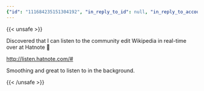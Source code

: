 ```yaml
---
{"id": "111684235151304192", "in_reply_to_id": null, "in_reply_to_account_id": null, "sensitive": false, "spoiler_text": "", "visibility": "public", "language": "en", "replies_count": 1, "reblogs_count": 2, "favourites_count": 3, "edited_at": null, "reblog": null, "application": null, "account": {"id": "108219415927856966", "username": "brozek", "acct": "brozek", "display_name": "Brandon Rozek", "url": "https://fosstodon.org/@brozek", "uri": "https://fosstodon.org/users/brozek", "avatar": "https://cdn.fosstodon.org/accounts/avatars/108/219/415/927/856/966/original/bae9f46f23936e79.jpg", "avatar_static": "https://cdn.fosstodon.org/accounts/avatars/108/219/415/927/856/966/original/bae9f46f23936e79.jpg", "header": "https://fosstodon.org/headers/original/missing.png", "header_static": "https://fosstodon.org/headers/original/missing.png", "noindex": true, "roles": []}, "media_attachments": [], "mentions": [], "tags": [], "emojis": [], "card": {"url": "http://listen.hatnote.com/", "title": "Hatnote Listen to Wikipedia", "description": "Listen to recent changes on Wikipedia", "language": null, "type": "link", "author_name": "", "author_url": "", "provider_name": "", "provider_url": "", "html": "", "width": 0, "height": 0, "image": null, "image_description": "", "embed_url": "", "blurhash": null, "published_at": null}, "poll": null, "syndication": "https://fosstodon.org/@brozek/111684235151304192", "date": "2024-01-02T03:29:45.781Z"}
---
```

{{< unsafe >}}
<p>Discovered that I can listen to the community edit Wikipedia in real-time over at Hatnote 🎵 </p><p><a href="http://listen.hatnote.com/#" target="_blank" rel="nofollow noopener noreferrer" translate="no"><span class="invisible">http://</span><span class="">listen.hatnote.com/#</span><span class="invisible"></span></a></p><p>Smoothing and great to listen to in the background.</p>
{{< /unsafe >}}
